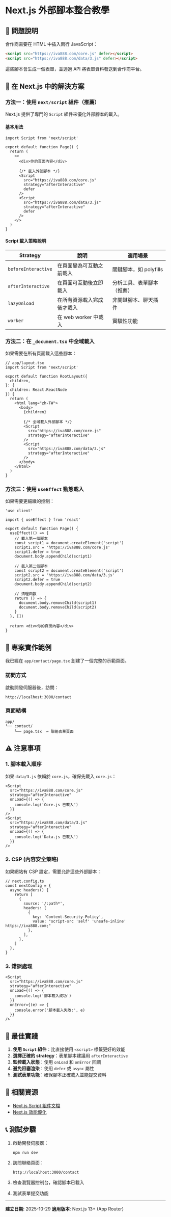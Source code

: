 # Next.js 外部腳本整合教學

## 📌 問題說明

合作商需要在 HTML 中插入兩行 JavaScript：

```html
<script src="https://iva888.com/core.js" defer></script>
<script src="https://iva888.com/data/3.js" defer></script>
```

這些腳本會生成一個表單，並透過 API 將表單資料發送到合作商平台。

## 🚀 在 Next.js 中的解決方案

### 方法一：使用 `next/script` 組件（推薦）

Next.js 提供了專門的 `Script` 組件來優化外部腳本的載入。

#### 基本用法

```tsx
import Script from 'next/script'

export default function Page() {
  return (
    <>
      <div>你的頁面內容</div>
      
      {/* 載入外部腳本 */}
      <Script 
        src="https://iva888.com/core.js" 
        strategy="afterInteractive"
        defer
      />
      <Script 
        src="https://iva888.com/data/3.js" 
        strategy="afterInteractive"
        defer
      />
    </>
  )
}
```

#### Script 載入策略說明

| Strategy | 說明 | 適用場景 |
|----------|------|----------|
| `beforeInteractive` | 在頁面變為可互動之前載入 | 關鍵腳本，如 polyfills |
| `afterInteractive` | 在頁面可互動後立即載入 | 分析工具、表單腳本（推薦） |
| `lazyOnload` | 在所有資源載入完成後才載入 | 非關鍵腳本、聊天插件 |
| `worker` | 在 web worker 中載入 | 實驗性功能 |

### 方法二：在 `_document.tsx` 中全域載入

如果需要在所有頁面載入這些腳本：

```tsx
// app/layout.tsx
import Script from 'next/script'

export default function RootLayout({
  children,
}: {
  children: React.ReactNode
}) {
  return (
    <html lang="zh-TW">
      <body>
        {children}
        
        {/* 全域載入外部腳本 */}
        <Script 
          src="https://iva888.com/core.js" 
          strategy="afterInteractive"
        />
        <Script 
          src="https://iva888.com/data/3.js" 
          strategy="afterInteractive"
        />
      </body>
    </html>
  )
}
```

### 方法三：使用 `useEffect` 動態載入

如果需要更細緻的控制：

```tsx
'use client'

import { useEffect } from 'react'

export default function Page() {
  useEffect(() => {
    // 載入第一個腳本
    const script1 = document.createElement('script')
    script1.src = 'https://iva888.com/core.js'
    script1.defer = true
    document.body.appendChild(script1)

    // 載入第二個腳本
    const script2 = document.createElement('script')
    script2.src = 'https://iva888.com/data/3.js'
    script2.defer = true
    document.body.appendChild(script2)

    // 清理函數
    return () => {
      document.body.removeChild(script1)
      document.body.removeChild(script2)
    }
  }, [])

  return <div>你的頁面內容</div>
}
```

## 📁 專案實作範例

我已經在 `app/contact/page.tsx` 創建了一個完整的示範頁面。

### 訪問方式

啟動開發伺服器後，訪問：
```
http://localhost:3000/contact
```

### 頁面結構

```
app/
└── contact/
    └── page.tsx  ← 聯絡表單頁面
```

## ⚠️ 注意事項

### 1. 腳本載入順序
如果 `data/3.js` 依賴於 `core.js`，確保先載入 `core.js`：

```tsx
<Script 
  src="https://iva888.com/core.js" 
  strategy="afterInteractive"
  onLoad={() => {
    console.log('Core.js 已載入')
  }}
/>
<Script 
  src="https://iva888.com/data/3.js" 
  strategy="afterInteractive"
  onLoad={() => {
    console.log('Data.js 已載入')
  }}
/>
```

### 2. CSP (內容安全策略)
如果網站有 CSP 設定，需要允許這些外部腳本：

```tsx
// next.config.ts
const nextConfig = {
  async headers() {
    return [
      {
        source: '/:path*',
        headers: [
          {
            key: 'Content-Security-Policy',
            value: "script-src 'self' 'unsafe-inline' https://iva888.com;"
          },
        ],
      },
    ]
  },
}
```

### 3. 錯誤處理

```tsx
<Script 
  src="https://iva888.com/core.js" 
  strategy="afterInteractive"
  onLoad={() => {
    console.log('腳本載入成功')
  }}
  onError={(e) => {
    console.error('腳本載入失敗:', e)
  }}
/>
```

## 🎯 最佳實踐

1. **使用 `Script` 組件**：比直接使用 `<script>` 標籤更好的效能
2. **選擇正確的 strategy**：表單腳本建議用 `afterInteractive`
3. **監控載入狀態**：使用 `onLoad` 和 `onError` 回調
4. **避免阻塞渲染**：使用 `defer` 或 `async` 屬性
5. **測試表單功能**：確保腳本正確載入並能提交資料

## 🔗 相關資源

- [Next.js Script 組件文檔](https://nextjs.org/docs/app/api-reference/components/script)
- [Next.js 效能優化](https://nextjs.org/docs/app/building-your-application/optimizing)

## 📞 測試步驟

1. 啟動開發伺服器：
   ```bash
   npm run dev
   ```

2. 訪問聯絡頁面：
   ```
   http://localhost:3000/contact
   ```

3. 檢查瀏覽器控制台，確認腳本已載入

4. 測試表單提交功能

---

**建立日期**: 2025-10-29
**適用版本**: Next.js 13+ (App Router)

